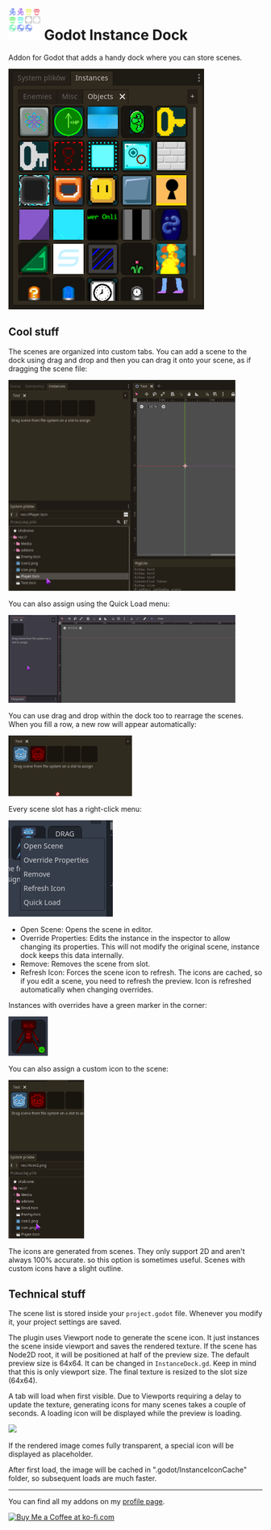 # <img src="Media/Icon.png" width="64" height="64"> Godot Instance Dock
Addon for Godot that adds a handy dock where you can store scenes.

![](Media/Screenshot1.png)

## Cool stuff

The scenes are organized into custom tabs. You can add a scene to the dock using drag and drop and then you can drag it onto your scene, as if dragging the scene file:

<img src="Media/ReadmeDragAndDrop.gif" width="450">

You can also assign using the Quick Load menu:

<img src="Media/ReadmeQuickLoad.gif" width="450">

You can use drag and drop within the dock too to rearrage the scenes. When you fill a row, a new row will appear automatically:

<img src="Media/ReadmeRow.gif" width="245">

Every scene slot has a right-click menu:

![](Media/ReadmeMenu.png)

- Open Scene: Opens the scene in editor.
- Override Properties: Edits the instance in the inspector to allow changing its properties. This will not modify the original scene, instance dock keeps this data internally.
- Remove: Removes the scene from slot.
- Refresh Icon: Forces the scene icon to refresh. The icons are cached, so if you edit a scene, you need to refresh the preview. Icon is refreshed automatically when changing overrides.

Instances with overrides have a green marker in the corner:

![](Media/ReadmeOverride.png)

You can also assign a custom icon to the scene:

<img src="Media/ReadmeCustom.gif" width="150">

The icons are generated from scenes. They only support 2D and aren't always 100% accurate. so this option is sometimes useful. Scenes with custom icons have a slight outline.

## Technical stuff

The scene list is stored inside your `project.godot` file. Whenever you modify it, your project settings are saved.

The plugin uses Viewport node to generate the scene icon. It just instances the scene inside viewport and saves the rendered texture. If the scene has Node2D root, it will be positioned at half of the preview size.
The default preview size is 64x64. It can be changed in `InstanceDock.gd`. Keep in mind that this is only viewport size. The final texture is resized to the slot size (64x64).

A tab will load when first visible. Due to Viewports requiring a delay to update the texture, generating icons for many scenes takes a couple of seconds. A loading icon will be displayed while the preview is loading.

<img src="ReadmeLoading.gif" width="190">

If the rendered image comes fully transparent, a special icon will be displayed as placeholder.

After first load, the image will be cached in ".godot/InstanceIconCache" folder, so subsequent loads are much faster.

___
You can find all my addons on my [profile page](https://github.com/KoBeWi).

<a href='https://ko-fi.com/W7W7AD4W4' target='_blank'><img height='36' style='border:0px;height:36px;' src='https://cdn.ko-fi.com/cdn/kofi1.png?v=3' border='0' alt='Buy Me a Coffee at ko-fi.com' /></a>
